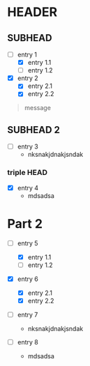 # HEADER

## SUBHEAD

- [ ] entry 1
    - [x] entry 1.1
    - [ ] entry 1.2

- [x] entry 2
    - [x] entry 2.1
    - [x] entry 2.2

> message

## SUBHEAD 2

- [ ] entry 3
    -  nksnakjdnakjsndak

### triple HEAD

- [x] entry 4
    - mdsadsa

# Part 2

- [ ] entry 5
    - [x] entry 1.1
    - [ ] entry 1.2

- [x] entry 6
    - [x] entry 2.1
    - [x] entry 2.2

- [ ] entry 7
    -  nksnakjdnakjsndak

- [ ] entry 8
    - mdsadsa
